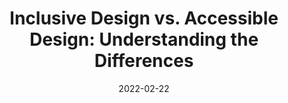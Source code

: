 ---
date: 2022-02-22
publisher: boiaorg
tags:
  - accessibility
  - inclusivity
  - design
  - comparisons
target_url: https://www.boia.org/blog/inclusive-design-vs.-accessible-design-understanding-the-differences
title: "Inclusive Design vs. Accessible Design: Understanding the Differences"
---